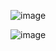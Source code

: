 ![image](https://github.com/antoniodaluz/presente-GISELE-E-FRANCISCO/assets/127999546/e5a0dd85-b9aa-4132-8d2e-d74668d7df15)

![image](https://github.com/antoniodaluz/presente-GISELE-E-FRANCISCO/assets/127999546/5bed643c-6113-49bb-bfae-bbcf7134f3f9)

